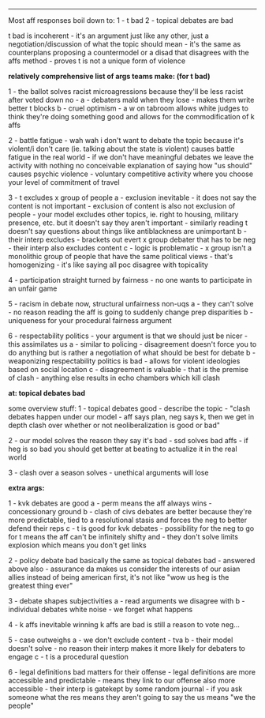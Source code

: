 

----

Most aff responses boil down to:
1 - t bad
2 - topical debates are bad

t bad is incoherent - it's an argument just like any other, just a negotiation/discussion of what the topic should mean - it's the same as counterplans proposing a countermodel or a disad that disagrees with the affs method - proves t is not a unique form of violence

**relatively comprehensive list of args teams make: (for t bad)**

1 - the ballot solves racist microagressions because they'll be less racist after voted down
no - 
a - debaters mald when they lose - makes them write better t blocks 
b - cruel optimism - a w on tabroom allows white judges to think they're doing something good and allows for the commodification of k affs 

2 - battle fatigue - wah wah i don't want to debate the topic because it's violent/i don't care (ie. talking about the state is violent)
causes battle fatigue in the real world - if we don't have meaningful debates we leave the activity with nothing 
no conceivable explanation of saying how "us should" causes psychic violence - voluntary competitive activity where you choose your level of commitment of travel 

3 - t excludes x group of people
a - exclusion inevitable - it does not say the content is not important - exclusion of content is also not exclusion of people - your model excludes other topics, ie. right to housing, military presence, etc. but it doesn't say they aren't important - similarly reading t doesn't say questions about things like antiblackness are unimportant
b - their interp excludes - brackets out evert x group debater that has to be neg - their interp also excludes content
c - logic is problematic - x group isn't a monolithic group of people that have the same political views - that's homogenizing - it's like saying all poc disagree with topicality 

4 - participation
straight turned by fairness - no one wants to participate in an unfair game

5 - racism in debate now, structural unfairness non-uqs
a - they can't solve - no reason reading the aff is going to suddenly change prep disparities
b - uniqueness for your procedural fairness argument

6 - respectability politics - your argument is that we should just be nicer - this assimilates us 
a - similar to policing - disagreement doesn't force you to do anything but is rather a negotiation of what should be best for debate
b - weaponizing respectability politics is bad - allows for violent ideologies based on social location
c - disagreement is valuable - that is the premise of clash - anything else results in echo chambers which kill clash

**at: topical debates bad**

some overview stuff:
1 - topical debates good - describe the topic - "clash debates happen under our model - aff says plan, neg says k, then we get in depth clash over whether or not neoliberalization is good or bad"

2 - our model solves the reason they say it's bad - ssd solves bad affs - if heg is so bad you should get better at beating to actualize it in the real world

3 - clash over a season solves - unethical arguments will lose

**extra args:**

1 - kvk debates are good
a - perm means the aff always wins - concessionary ground
b - clash of civs debates are better because they're more predictable, tied to a resolutional stasis and forces the neg to better defend their reps
c - t is good for kvk debates - possibility for the neg to go for t means the aff can't be infinitely shifty and - they don't solve limits explosion which means you don't get links

2 - policy debate bad
basically the same as topical debates bad - answered above 
also - assurance da makes us consider the interests of our asian allies instead of being american first, it's not like "wow us heg is the greatest thing ever"

3 - debate shapes subjectivities
a - read arguments we disagree with 
b - individual debates white noise - we forget what happens 

4 - k affs inevitable
winning k affs are bad is still a reason to vote neg...

5 - case outweighs
a - we don't exclude content - tva
b - their model doesn't solve - no reason their interp makes it more likely for debaters to engage
c - t is a procedural question

6 - legal definitions bad
matters for their offense - legal definitions are more accessible and predictable - means they link to our offense
also more accessible - their interp is gatekept by some random journal - if you ask someone what the res means they aren't going to say the us means "we the people"




